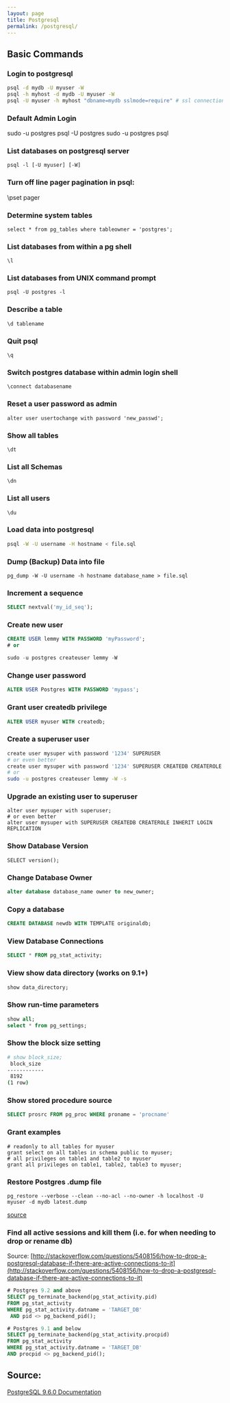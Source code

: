 ```yaml
---
layout: page
title: Postgresql
permalink: /postgresql/
---
```


## Basic Commands

### Login to postgresql

```bash
psql -d mydb -U myuser -W
psql -h myhost -d mydb -U myuser -W
psql -U myuser -h myhost "dbname=mydb sslmode=require" # ssl connection
```

### Default Admin Login
sudo -u postgres psql -U postgres
sudo -u postgres psql

### List databases on postgresql server

```
psql -l [-U myuser] [-W]
```

### Turn off line pager pagination in psql:
\pset pager


### Determine system tables

```
select * from pg_tables where tableowner = 'postgres';
```

### List databases from within a pg shell

```
\l
```

### List databases from UNIX command prompt

```
psql -U postgres -l
```

### Describe a table

```
\d tablename
```
### Quit psql

```
\q
```

### Switch postgres database within admin login shell

```
\connect databasename
```

### Reset a user password as admin
```
alter user usertochange with password 'new_passwd';
```

### Show all tables
```
\dt
```

### List all Schemas
```
\dn
```

### List all users
```
\du
```

### Load data into postgresql

```bash
psql -W -U username -H hostname < file.sql
```

### Dump (Backup) Data into file

```
pg_dump -W -U username -h hostname database_name > file.sql
```

### Increment a sequence
```sql
SELECT nextval('my_id_seq');
```

### Create new user
```sql
CREATE USER lemmy WITH PASSWORD 'myPassword';
# or

sudo -u postgres createuser lemmy -W
```

### Change user password
```sql
ALTER USER Postgres WITH PASSWORD 'mypass';
```

### Grant user createdb privilege
```sql
ALTER USER myuser WITH createdb;
```

### Create a superuser user
```bash
create user mysuper with password '1234' SUPERUSER
# or even better
create user mysuper with password '1234' SUPERUSER CREATEDB CREATEROLE INHERIT LOGIN REPLICATION;
# or
sudo -u postgres createuser lemmy -W -s
```

### Upgrade an existing user to superuser
```
alter user mysuper with superuser;
# or even better
alter user mysuper with SUPERUSER CREATEDB CREATEROLE INHERIT LOGIN REPLICATION
```

### Show Database Version
```
SELECT version();
```

### Change Database Owner
```sql
alter database database_name owner to new_owner;
```

### Copy a database
```sql
CREATE DATABASE newdb WITH TEMPLATE originaldb;
```

### View Database Connections
```sql
SELECT * FROM pg_stat_activity;
```

### View show data directory (works on 9.1+)
```sql
show data_directory;
```

### Show run-time parameters
```sql
show all;
select * from pg_settings;
```

### Show the block size setting
```bash
# show block_size;
 block_size
------------
 8192
(1 row)
```

### Show stored procedure source
```sql
SELECT prosrc FROM pg_proc WHERE proname = 'procname'
```

### Grant examples
```
# readonly to all tables for myuser
grant select on all tables in schema public to myuser;
# all privileges on table1 and table2 to myuser
grant all privileges on table1, table2, table3 to myuser;
```

### Restore Postgres .dump file
```
pg_restore --verbose --clean --no-acl --no-owner -h localhost -U myuser -d mydb latest.dump
```
[source](https://gist.github.com/kagemusha/1569836)

### Find all active sessions and kill them (i.e. for when needing to drop or rename db)
Source: [http://stackoverflow.com/questions/5408156/how-to-drop-a-postgresql-database-if-there-are-active-connections-to-it](http://stackoverflow.com/questions/5408156/how-to-drop-a-postgresql-database-if-there-are-active-connections-to-it)

```sql
# Postgres 9.2 and above
SELECT pg_terminate_backend(pg_stat_activity.pid)
FROM pg_stat_activity
WHERE pg_stat_activity.datname = 'TARGET_DB'
 AND pid <> pg_backend_pid();

# Postgres 9.1 and below
SELECT pg_terminate_backend(pg_stat_activity.procpid)
FROM pg_stat_activity
WHERE pg_stat_activity.datname = 'TARGET_DB'
AND procpid <> pg_backend_pid();
```

## Source:
[PostgreSQL 9.6.0 Documentation](https://www.postgresql.org/docs/9.6/static/app-psql.html)
